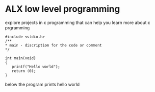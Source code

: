 # ALX low level programming 

explore projects  in c programming that can help you  learn more about c prgramming
~~~~
#include <stdio.h>
/**
* main - discription for the code or comment
*/

int main(void)
{ 
   printf("Hello world");
   return (0);
}
~~~~
below the program prints hello world
